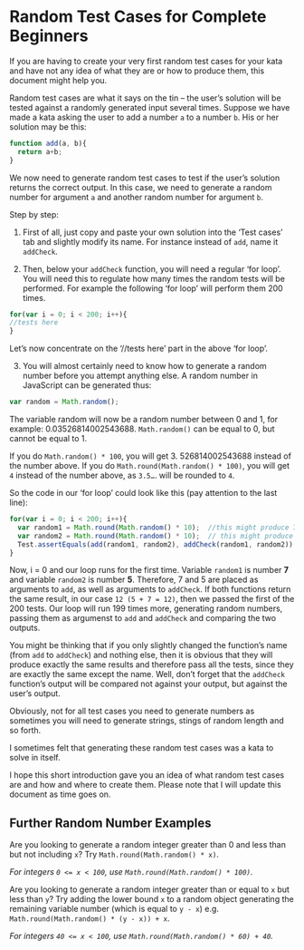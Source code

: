 # Random Test Cases for Complete Beginners

If you are having to create your very first random test cases for your kata and have not any idea of what they are or how to produce
them, this document might help you. 

Random test cases are what it says on the tin – the user’s solution will be tested against a randomly generated input several times.
Suppose we have made a kata asking the user to add a number `a` to a number `b`. His or her solution may be this:

```javascript
function add(a, b){
  return a+b;
}
```

We now need to generate random test cases to test if the user’s solution returns the correct output. In this case, we need to generate
a random number for argument `a` and another random number for argument `b`.

Step by step:

1. First of all, just copy and paste your own solution into the ‘Test cases’ tab and slightly modify its name. For instance instead of
`add`, name it `addCheck`.

2. Then, below your `addCheck` function, you will need a regular ‘for loop’. You will need this to regulate how many times the random
tests will be performed. For example the following ‘for loop’ will perform them 200 times. 

```javascript
for(var i = 0; i < 200; i++){
//tests here
}
```

  Let’s now concentrate on the ‘//tests here’ part in the above ‘for loop’.

3. You will almost certainly need to know how to generate a random number before you attempt anything else. A random number in
JavaScript can be generated thus:

```javascript
var random = Math.random();
```

The variable random will now be a random number between 0  and 1, for example: 0.03526814002543688. `Math.random()` can be equal to 0, but cannot be equal to 1. 

If you do `Math.random() * 100`, you will get 3. 526814002543688 instead of the number above.
If you do `Math.round(Math.random() * 100)`, you will get `4` instead of the number above, as `3.5…`. will be rounded to `4`. 

So the code in our ‘for loop’ could look like this (pay attention to the last line):

```javascript
for(var i = 0; i < 200; i++){
  var random1 = Math.round(Math.random() * 10);  //this might produce 7
  var random2 = Math.round(Math.random() * 10);  // this might produce 5
  Test.assertEquals(add(random1, random2), addCheck(random1, random2))
}
```

Now, i = 0 and our loop runs for the first time. Variable `random1` is number **7** and variable `random2` is number **5**. Therefore, 7 and 5
are placed as arguments to `add`, as well as arguments to `addCheck`. If both functions return the same result, in our
case `12 (5 + 7 = 12)`, then we passed the first of the 200 tests. Our loop will run 199 times more, generating random numbers, 
passing them as argumenst to `add` and `addCheck` and comparing the two outputs. 

You might be thinking that if you only slightly changed the function’s name (from `add` to `addCheck`) and nothing else,
then it is obvious that they will produce exactly the same results and therefore pass all the tests, since they are exactly the same
except the name. Well, don’t forget that the `addCheck` function’s output will be compared not against your output, but against the
user’s output.

Obviously, not for all test cases you need to generate numbers as sometimes you will need to generate strings, stings of random length
and so forth.

I sometimes felt that generating these random test cases was a kata to solve in itself. 

I hope this short introduction gave you an idea of what random test cases are and how and where to create them. Please note that I
will update this document as time  goes on.

## Further Random Number Examples

Are you looking to generate a random integer greater than 0 and less than but not including `x`? Try `Math.round(Math.random() * x)`. 

*For integers `0 <= x < 100`, use `Math.round(Math.random() * 100)`.*

Are you looking to generate a random integer greater than or equal to `x` but less than `y`? Try adding the lower bound `x` to a random object generating the remaining variable number (which is equal to `y - x`) e.g. `Math.round(Math.random() * (y - x)) + x`. 

*For integers `40 <= x < 100`, use `Math.round(Math.random() * 60) + 40`.*
